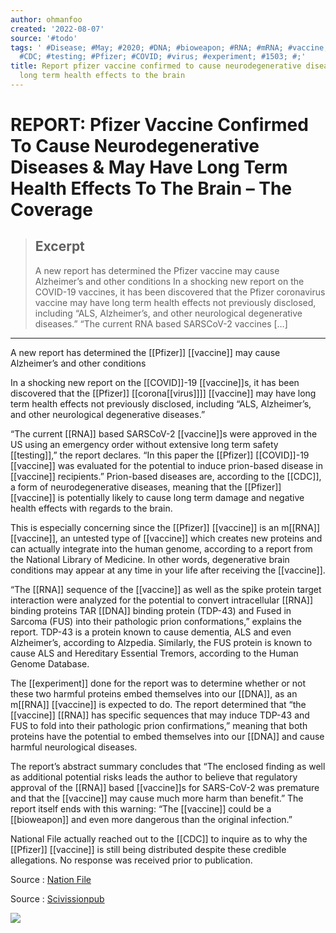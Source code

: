 ```yaml
---
author: ohmanfoo
created: '2022-08-07'
source: '#todo'
tags: ' #Disease; #May; #2020; #DNA; #bioweapon; #RNA; #mRNA; #vaccine; #coronavirus;
  #CDC; #testing; #Pfizer; #COVID; #virus; #experiment; #1503; #;'
title: Report pfizer vaccine confirmed to cause neurodegenerative diseases & may have
  long term health effects to the brain
---
```


# REPORT: Pfizer Vaccine Confirmed To Cause Neurodegenerative Diseases & May Have Long Term Health Effects To The Brain – The Coverage

> ## Excerpt
> A new report has determined the Pfizer vaccine may cause Alzheimer’s and other conditions In a shocking new report on the COVID-19 vaccines, it has been discovered that the Pfizer coronavirus vaccine may have long term health effects not previously disclosed, including “ALS, Alzheimer’s, and other neurological degenerative diseases.” “The current RNA based SARSCoV-2 vaccines […]

---
A new report has determined the [[Pfizer]] [[vaccine]] may cause Alzheimer’s and other conditions

In a shocking new report on the [[COVID]]-19 [[vaccine]]s, it has been discovered that the [[Pfizer]] [[corona[[virus]]]] [[vaccine]] may have long term health effects not previously disclosed, including “ALS, Alzheimer’s, and other neurological degenerative diseases.”

“The current [[RNA]] based SARSCoV-2 [[vaccine]]s were approved in the US using an emergency order without extensive long term safety [[testing]],” the report declares. “In this paper the [[Pfizer]] [[COVID]]-19 [[vaccine]] was evaluated for the potential to induce prion-based disease in [[vaccine]] recipients.” Prion-based diseases are, according to the [[CDC]], a form of neurodegenerative diseases, meaning that the [[Pfizer]] [[vaccine]] is potentially likely to cause long term damage and negative health effects with regards to the brain.

This is especially concerning since the [[Pfizer]] [[vaccine]] is an m[[RNA]] [[vaccine]], an untested type of [[vaccine]] which creates new proteins and can actually integrate into the human genome, according to a report from the National Library of Medicine. In other words, degenerative brain conditions may appear at any time in your life after receiving the [[vaccine]].

“The [[RNA]] sequence of the [[vaccine]] as well as the spike protein target interaction were analyzed for the potential to convert intracellular [[RNA]] binding proteins TAR [[DNA]] binding protein (TDP-43) and Fused in Sarcoma (FUS) into their pathologic prion conformations,” explains the report. TDP-43 is a protein known to cause dementia, ALS and even Alzheimer’s, according to Alzpedia. Similarly, the FUS protein is known to cause ALS and Hereditary Essential Tremors, according to the Human Genome Database.

The [[experiment]] done for the report was to determine whether or not these two harmful proteins embed themselves into our [[DNA]], as an m[[RNA]] [[vaccine]] is expected to do. The report determined that “the [[vaccine]] [[RNA]] has specific sequences that may induce TDP-43 and FUS to fold into their pathologic prion confirmations,” meaning that both proteins have the potential to embed themselves into our [[DNA]] and cause harmful neurological diseases.

The report’s abstract summary concludes that “The enclosed finding as well as additional potential risks leads the author to believe that regulatory approval of the [[RNA]] based [[vaccine]]s for SARS-CoV-2 was premature and that the [[vaccine]] may cause much more harm than benefit.” The report itself ends with this warning: “The [[vaccine]] could be a [[bioweapon]] and even more dangerous than the original infection.”

National File actually reached out to the [[CDC]] to inquire as to why the [[Pfizer]] [[vaccine]] is still being distributed despite these credible allegations. No response was received prior to publication.

Source : [Nation File](https://nationalfile.com/report-pfizer-[[vaccine]]-confirmed-to-cause-neurodegenerative-diseases/)

Source : [Scivissionpub](https://scivisionpub.com/pdfs/covid19-rna-based-[[vaccine]]s-and-the-risk-of-prion-disease-[[1503]].pdf?fbclid=IwAR0loodPGyEiAkEmXUyHhDU7EeAHVcbv3EnlDYCcobTCEFBcn0lxR9xhwJo)

![](https://thecoverage.my/wp-content/uploads/[[2020]]/08/TC_WP_TEST-3.png)